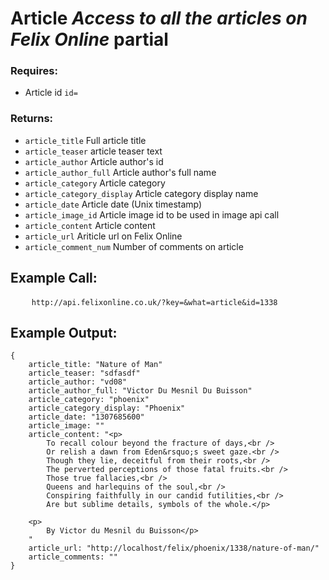 # Article *Access to all the articles on Felix Online* **partial**

### Requires:
* Article id `id=`

### Returns:

* `article_title`
Full article title
* `article_teaser`
article teaser text
* `article_author`
Article author's id
* `article_author_full`
Article author's full name
* `article_category`
Article category
* `article_category_display`
Article category display name
* `article_date`
Article date (Unix timestamp)
* `article_image_id`
Article image id to be used in image api call 
* `article_content`
Article content
* `article_url`
Ariticle url on Felix Online
* `article_comment_num`
Number of comments on article

## Example Call: 
<pre>
    <code>http://api.felixonline.co.uk/?key=<?php echo get_api_key(); ?>&what=article&id=1338</code>
</pre>
## Example Output:
    {
        article_title: "Nature of Man"
        article_teaser: "sdfasdf"
        article_author: "vd08"
        article_author_full: "Victor Du Mesnil Du Buisson"
        article_category: "phoenix"
        article_category_display: "Phoenix"
        article_date: "1307685600"
        article_image: ""
        article_content: "<p>
            To recall colour beyond the fracture of days,<br />
            Or relish a dawn from Eden&rsquo;s sweet gaze.<br />
            Though they lie, deceitful from their roots,<br />
            The perverted perceptions of those fatal fruits.<br />
            Those true fallacies,<br />
            Queens and harlequins of the soul,<br />
            Conspiring faithfully in our candid futilities,<br />
            Are but sublime details, symbols of the whole.</p>

        <p>
            By Victor du Mesnil du Buisson</p>
        "
        article_url: "http://localhost/felix/phoenix/1338/nature-of-man/"
        article_comments: ""
    }
